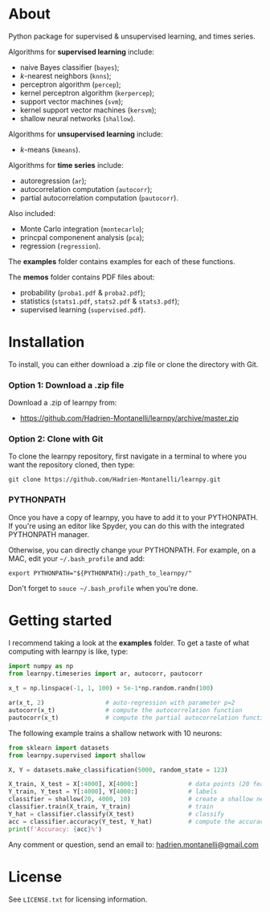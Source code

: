 # About
Python package for supervised &amp; unsupervised learning, and times series.

Algorithms for **supervised learning** include:
- naive Bayes classifier (`bayes`);
- *k*-nearest neighbors (`knns`);
- perceptron algorithm (`percep`);
- kernel perceptron algorithm (`kerpercep`);
- support vector machines (`svm`);
- kernel support vector machines (`kersvm`);
- shallow neural networks (`shallow`).

Algorithms for **unsupervised learning** include:
- *k*-means (`kmeans`).

Algorithms for **time series** include:
- autoregression (`ar`);
- autocorrelation computation (`autocorr`);
- partial autocorrelation computation (`pautocorr`).

Also included:
- Monte Carlo integration (`montecarlo`);
- princpal componenent analysis (`pca`);
- regression (`regression`).

The **examples** folder contains examples for each of these functions. 

The **memos** folder contains PDF files about:
- probability (`proba1.pdf` &amp; `proba2.pdf`); 
- statistics (`stats1.pdf`, `stats2.pdf` &amp; `stats3.pdf`);
- supervised learning (`supervised.pdf`).

# Installation

To install, you can either download a .zip file or clone the directory with Git.

### Option 1: Download a .zip file

Download a .zip of learnpy from:

- https://github.com/Hadrien-Montanelli/learnpy/archive/master.zip

### Option 2: Clone with Git

To clone the learnpy repository, first navigate in a terminal to where you want the repository cloned, then type:
```
git clone https://github.com/Hadrien-Montanelli/learnpy.git
```
### PYTHONPATH
Once you have a copy of learnpy, you have to add it to your PYTHONPATH. If you're using an editor like Spyder, you can do this with the integrated PYTHONPATH manager. 

Otherwise, you can directly change your PYTHONPATH. For example, on a MAC, edit your `~/.bash_profile` and add:
```
export PYTHONPATH="${PYTHONPATH}:/path_to_learnpy/"
```
Don't forget to `souce ~/.bash_profile` when you're done.

# Getting started 

I recommend taking a look at the **examples** folder. To get a taste of what computing with learnpy is like, type:
```python
import numpy as np
from learnpy.timeseries import ar, autocorr, pautocorr
        
x_t = np.linspace(-1, 1, 100) + 5e-1*np.random.randn(100)

ar(x_t, 2)                 # auto-regression with parameter p=2
autocorr(x_t)              # compute the autocorrelation function
pautocorr(x_t)             # compute the partial autocorrelation function
```

The following example trains a shallow network with 10 neurons:
```python
from sklearn import datasets
from learnpy.supervised import shallow

X, Y = datasets.make_classification(5000, random_state = 123)

X_train, X_test = X[:4000], X[4000:]              # data points (20 features)
Y_train, Y_test = Y[:4000], Y[4000:]              # labels
classifier = shallow(20, 4000, 10)                # create a shallow network with 10 neurons
classifier.train(X_train, Y_train)                # train
Y_hat = classifier.classify(X_test)               # classify
acc = classifier.accuracy(Y_test, Y_hat)          # compute the accuracy
print(f'Accuracy: {acc}%')
```

Any comment or question, send an email to: hadrien.montanelli@gmail.com

# License
See `LICENSE.txt` for licensing information.
